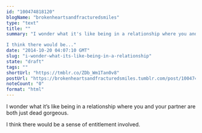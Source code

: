 ```yaml
---
id: "100474818120"
blogName: "brokenheartsandfracturedsmiles"
type: "text"
title: ""
summary: "I wonder what it's like being in a relationship where you and your partner are both just dead gorgeous.

I think there would be..."
date: "2014-10-20 04:07:10 GMT"
slug: "i-wonder-what-its-like-being-in-a-relationship"
state: "draft"
tags: ""
shortUrl: "https://tmblr.co/ZDb_Wm1Tan0v8"
postUrl: "https://brokenheartsandfracturedsmiles.tumblr.com/post/100474818120/i-wonder-what-its-like-being-in-a-relationship"
noteCount: "0"
format: "html"
---
```


I wonder what it’s like being in a relationship where you and your partner are both just dead gorgeous.

I think there would be a sense of entitlement involved.